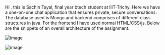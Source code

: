 Hi , this is Sachin Tayal, final year btech student at IIIT-Trichy.
Here we have a one-on-one chat application that ensures private, secure conversations.
The database used is Mongo and backend comprises of different class structures in java.
For the frontend I have used normal HTML/CSS/js.
Below are the snippets of an overall architecture of the assignment.

![image](https://github.com/tayalcodes-iiitt/websocket/assets/85633121/fa599b4b-04ea-42c9-a147-0f18920cc36c)

![image](https://github.com/tayalcodes-iiitt/websocket/assets/85633121/1373ec6f-f630-4f23-aaa5-8e95f03c706e)

